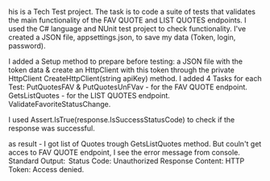 his is a Tech Test project.
The task is to code a suite of tests that validates the main functionality of the FAV QUOTE and LIST QUOTES endpoints. 
I used the C# language and NUnit test project to check functionality.
I've created a JSON file, appsettings.json, to save my data (Token, login, password).

I added a Setup method to prepare before testing: a JSON file with the token data & create an HttpClient with this token through the private HttpClient CreateHttpClient(string apiKey) method.
I added 4 Tasks for each Test:
PutQuotesFAV & PutQuotesUnFVav - for the FAV QUOTE endpoint.
GetsListQuotes - for the LIST QUOTES endpoint.
ValidateFavoriteStatusChange.

I used Assert.IsTrue(response.IsSuccessStatusCode) to check if the response was successful.

as result - I got list of Quotes trough GetsListQuotes method.
 But couln't get acces to FAV QUOTE endpoint, I see the error message from console. 
 Standard Output: 
Status Code: Unauthorized
Response Content: HTTP Token: Access denied.


